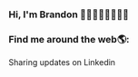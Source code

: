 ### Hi, I'm Brandon 👋🏽👨🏽‍💻🧑🏽‍💻

<!--
**jairopadilla19/jairopadilla19** is a ✨ _special_ ✨ repository because its `README.md` (this file) appears on your GitHub profile.

Here are some ideas to get you started:

- 🔭 I’m currently working on ...
- 🌱 I’m currently learning ...
- 👯 I’m looking to collaborate on ...
- 🤔 I’m looking for help with ...
- 💬 Ask me about ...
- 📫 How to reach me: ...
- 😄 Pronouns: ...
- ⚡ Fun fact: ...
-->
### Find me around the web🌎:

Sharing updates on Linkedin

